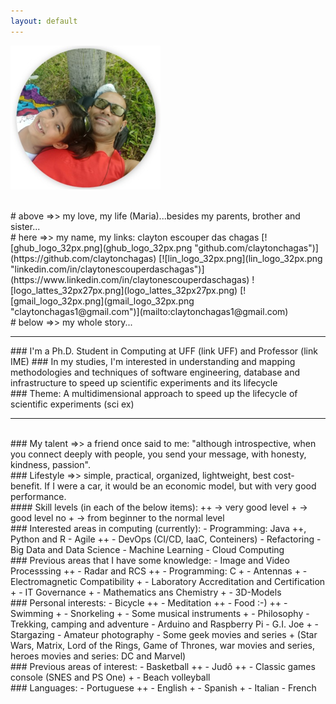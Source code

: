 ```yaml
---
layout: default
---
```

![me_mary_round_240px.png](me_mary_round_240px.png)

<br>
# above =>> my love, my life (Maria)...besides my parents, brother and sister...

<br>
# here =>> my name, my links: clayton escouper das chagas
[![ghub_logo_32px.png](ghub_logo_32px.png "github.com/claytonchagas")](https://github.com/claytonchagas)
[![lin_logo_32px.png](lin_logo_32px.png "linkedin.com/in/claytonescouperdaschagas")](https://www.linkedin.com/in/claytonescouperdaschagas)
![logo_lattes_32px27px.png](logo_lattes_32px27px.png)
[![gmail_logo_32px.png](gmail_logo_32px.png "claytonchagas1@gmail.com")](mailto:claytonchagas1@gmail.com)

<br>
# below =>> my whole story...

<br>
<hr>
### I'm a Ph.D. Student in Computing at UFF (link UFF) and Professor (link IME)
### In my studies, I'm interested in understanding and mapping methodologies and techniques of software engineering, database and infrastructure to speed up scientific experiments and its lifecycle
<br>
### Theme: A multidimensional approach to speed up the lifecycle of scientific experiments (sci ex)
<hr>

<br>
### My talent =>> a friend once said to me: "although introspective, when you connect deeply with people, you send your message, with honesty, kindness, passion".

<br>
### Lifestyle =>> simple, practical, organized, lightweight, best cost-benefit. If I were a car, it would be an economic model, but with very good performance.

<br>
#### Skill levels (in each of the below items):
++    -> very good level
+     -> good level
no +  -> from beginner to the normal level

<br>
### Interested areas in computing (currently):
- Programming: Java ++, Python and R
- Agile ++
- DevOps (CI/CD, IaaC, Conteiners)
- Refactoring
- Big Data and Data Science
- Machine Learning
- Cloud Computing

<br>
### Previous areas that I have some knowledge:
- Image and Video Processsing ++
- Radar and RCS ++
- Programming: C +
- Antennas +
- Electromagnetic Compatibility +
- Laboratory Accreditation and Certification +
- IT Governance +
- Mathematics ans Chemistry +
- 3D-Models

<br>
### Personal interests:
- Bicycle ++
- Meditation ++
- Food :-) ++
- Swimming +
- Snorkeling +
- Some musical instruments +
- Philosophy
- Trekking, camping and adventure
- Arduino and Raspberry Pi
- G.I. Joe +
- Stargazing
- Amateur photography
- Some geek movies and series + (Star Wars, Matrix, Lord of the Rings, Game of Thrones, war movies and series, heroes movies and series: DC and Marvel)

<br>
### Previous areas of interest:
- Basketball ++
- Judô ++
- Classic games console (SNES and PS One) +
- Beach volleyball

<br>
### Languages:
- Portuguese ++
- English +
- Spanish +
- Italian
- French
